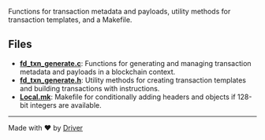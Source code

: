 <!--------------------------------------------------------------------------------->
<!-- IMPORTANT: This file is auto-generated by Driver (https://driver.ai). -------->
<!-- Manual edits may be overwritten on future commits. --------------------------->
<!--------------------------------------------------------------------------------->

Functions for transaction metadata and payloads, utility methods for transaction templates, and a Makefile.


## Files
- **[fd_txn_generate.c](fd_txn_generate.c.md)**: Functions for generating and managing transaction metadata and payloads in a blockchain context.
- **[fd_txn_generate.h](fd_txn_generate.h.md)**: Utility methods for creating transaction templates and building transactions with instructions.
- **[Local.mk](Local.mk.md)**: Makefile for conditionally adding headers and objects if 128-bit integers are available.

---
Made with ❤️ by [Driver](https://www.driver.ai/)